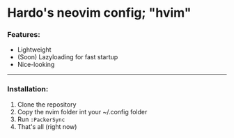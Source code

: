 # Hardo's neovim config; "hvim"

### Features:
- Lightweight
- (Soon) Lazyloading for fast startup
- Nice-looking

---

### Installation:
1. Clone the repository
2. Copy the nvim folder int your ~/.config folder
3. Run `:PackerSync`
4. That's all (right now)

